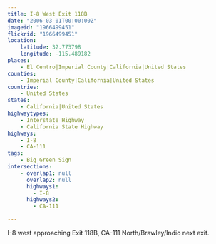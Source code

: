 ```yaml
---
title: I-8 West Exit 118B
date: "2006-03-01T00:00:00Z"
imageid: "1966499451"
flickrid: "1966499451"
location:
    latitude: 32.773798
    longitude: -115.489182
places:
    - El Centro|Imperial County|California|United States
counties:
    - Imperial County|California|United States
countries:
    - United States
states:
    - California|United States
highwaytypes:
    - Interstate Highway
    - California State Highway
highways:
    - I-8
    - CA-111
tags:
    - Big Green Sign
intersections:
    - overlap1: null
      overlap2: null
      highways1:
        - I-8
      highways2:
        - CA-111

---
```

I-8 west approaching Exit 118B, CA-111 North/Brawley/Indio next exit.